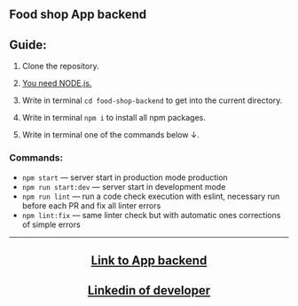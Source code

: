 ## Food shop App backend

## Guide:

1.  Сlone the repository.

2.  <a href = "https://nodejs.org/uk" target="_blank" rel="noreferrer noopener">You
    need NODE.js.</a>

3.  Write in terminal `cd food-shop-backend` to get into the current directory.

4.  Write in terminal `npm i` to install all npm packages.

5.  Write in terminal one of the commands below ↓.

### Сommands:

- `npm start` &mdash; server start in production mode production
- `npm run start:dev` &mdash; server start in development mode
- `npm run lint` &mdash; run a code check execution with eslint, necessary run
  before each PR and fix all linter errors
- `npm lint:fix` &mdash; same linter check but with automatic ones corrections
  of simple errors

---

<h2 align = "center"><a href="https://food-shop-backend.cyclic.app/api/" target="_blank" rel="noreferrer noopener">
Link to App backend</a></h2>

<h2 align = "center"><a href="https://www.linkedin.com/in/olexiy-kiselyov/" target="_blank" rel="noreferrer noopener">
Linkedin of developer</a></h2>
